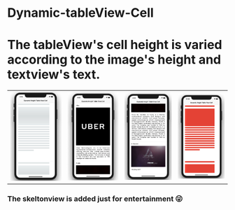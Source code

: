 # Dynamic-tableView-Cell

<h1>The tableView's cell height is varied according to the image's height and textview's text.</h1>
<table>
<td width="25%">
<img src="images/img3.png"></img>
</td>
<td width="25%">
<img src="images/img1.png"></img>
</td>
<td width="23.2%">
<img src="images/img2.png"></img>
</td>
<td width="23.2%">
<img src="images/img4.png"></img>
</td>
</tr>
</table>

<h3>The skeltonview is added just for entertainment 😜</h3>

